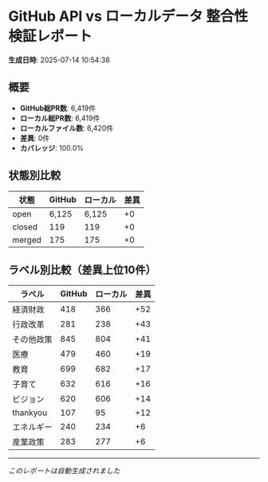 # GitHub API vs ローカルデータ 整合性検証レポート

**生成日時**: 2025-07-14 10:54:38

## 概要

- **GitHub総PR数**: 6,419件
- **ローカル総PR数**: 6,419件
- **ローカルファイル数**: 6,420件
- **差異**: 0件
- **カバレッジ**: 100.0%

## 状態別比較

| 状態 | GitHub | ローカル | 差異 |
|------|--------|----------|------|
| open | 6,125 | 6,125 | +0 |
| closed | 119 | 119 | +0 |
| merged | 175 | 175 | +0 |

## ラベル別比較（差異上位10件）

| ラベル | GitHub | ローカル | 差異 |
|--------|--------|----------|------|
| 経済財政 | 418 | 366 | +52 |
| 行政改革 | 281 | 238 | +43 |
| その他政策 | 845 | 804 | +41 |
| 医療 | 479 | 460 | +19 |
| 教育 | 699 | 682 | +17 |
| 子育て | 632 | 616 | +16 |
| ビジョン | 620 | 606 | +14 |
| thankyou | 107 | 95 | +12 |
| エネルギー | 240 | 234 | +6 |
| 産業政策 | 283 | 277 | +6 |

---
*このレポートは自動生成されました*